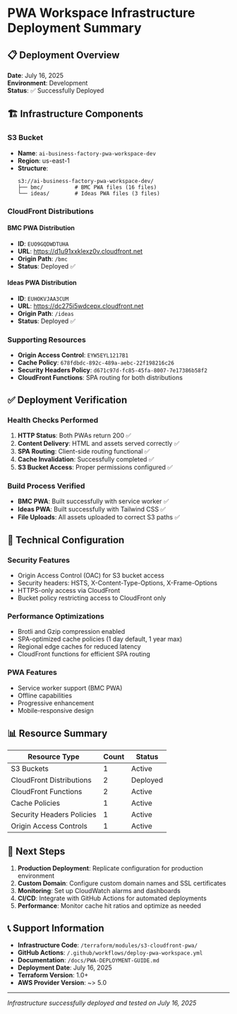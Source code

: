 # PWA Workspace Infrastructure Deployment Summary

## 📋 **Deployment Overview**

**Date**: July 16, 2025  
**Environment**: Development  
**Status**: ✅ Successfully Deployed  

## 🏗️ **Infrastructure Components**

### **S3 Bucket**
- **Name**: `ai-business-factory-pwa-workspace-dev`
- **Region**: us-east-1
- **Structure**:
  ```
  s3://ai-business-factory-pwa-workspace-dev/
  ├── bmc/          # BMC PWA files (16 files)
  └── ideas/        # Ideas PWA files (3 files)
  ```

### **CloudFront Distributions**

#### **BMC PWA Distribution**
- **ID**: `EUO9GQDWDTUHA`
- **URL**: https://d1u91xxklexz0v.cloudfront.net
- **Origin Path**: `/bmc`
- **Status**: Deployed ✅

#### **Ideas PWA Distribution**
- **ID**: `EUHOKVJAA3CUM`
- **URL**: https://dc275i5wdcepx.cloudfront.net
- **Origin Path**: `/ideas`
- **Status**: Deployed ✅

### **Supporting Resources**
- **Origin Access Control**: `EYW5EYL1217B1`
- **Cache Policy**: `678fdbdc-892c-489a-aebc-22f198216c26`
- **Security Headers Policy**: `d671c97d-fc85-45fa-8007-7e17386b58f2`
- **CloudFront Functions**: SPA routing for both distributions

## ✅ **Deployment Verification**

### **Health Checks Performed**
1. **HTTP Status**: Both PWAs return 200 ✅
2. **Content Delivery**: HTML and assets served correctly ✅
3. **SPA Routing**: Client-side routing functional ✅
4. **Cache Invalidation**: Successfully completed ✅
5. **S3 Bucket Access**: Proper permissions configured ✅

### **Build Process Verified**
- **BMC PWA**: Built successfully with service worker ✅
- **Ideas PWA**: Built successfully with Tailwind CSS ✅
- **File Uploads**: All assets uploaded to correct S3 paths ✅

## 🔧 **Technical Configuration**

### **Security Features**
- Origin Access Control (OAC) for S3 bucket access
- Security headers: HSTS, X-Content-Type-Options, X-Frame-Options
- HTTPS-only access via CloudFront
- Bucket policy restricting access to CloudFront only

### **Performance Optimizations**
- Brotli and Gzip compression enabled
- SPA-optimized cache policies (1 day default, 1 year max)
- Regional edge caches for reduced latency
- CloudFront functions for efficient SPA routing

### **PWA Features**
- Service worker support (BMC PWA)
- Offline capabilities
- Progressive enhancement
- Mobile-responsive design

## 📊 **Resource Summary**

| Resource Type | Count | Status |
|---------------|-------|---------|
| S3 Buckets | 1 | Active |
| CloudFront Distributions | 2 | Deployed |
| CloudFront Functions | 2 | Active |
| Cache Policies | 1 | Active |
| Security Headers Policies | 1 | Active |
| Origin Access Controls | 1 | Active |

## 🎯 **Next Steps**

1. **Production Deployment**: Replicate configuration for production environment
2. **Custom Domain**: Configure custom domain names and SSL certificates
3. **Monitoring**: Set up CloudWatch alarms and dashboards
4. **CI/CD**: Integrate with GitHub Actions for automated deployments
5. **Performance**: Monitor cache hit ratios and optimize as needed

## 📞 **Support Information**

- **Infrastructure Code**: `/terraform/modules/s3-cloudfront-pwa/`
- **GitHub Actions**: `/.github/workflows/deploy-pwa-workspace.yml`
- **Documentation**: `/docs/PWA-DEPLOYMENT-GUIDE.md`
- **Deployment Date**: July 16, 2025
- **Terraform Version**: 1.0+
- **AWS Provider Version**: ~> 5.0

---

*Infrastructure successfully deployed and tested on July 16, 2025*